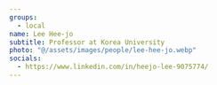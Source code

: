 ```yaml
---
groups:
  - local
name: Lee Hee-jo
subtitle: Professor at Korea University
photo: "@/assets/images/people/lee-hee-jo.webp"
socials:
  - https://www.linkedin.com/in/heejo-lee-9075774/
---
```

